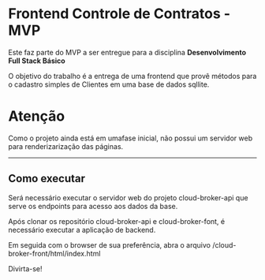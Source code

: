 # Frontend Controle de Contratos - MVP

Este faz parte do MVP a ser entregue para a disciplina **Desenvolvimento Full Stack Básico** 

O objetivo do trabalho é a entrega de uma frontend que provê métodos para o cadastro simples de Clientes em uma base de dados sqllite.


# Atenção

Como o projeto ainda está em umafase inicial, não possui um servidor web para renderizarização das páginas. 

---
## Como executar 


Será necessário executar o servidor web do projeto cloud-broker-api que serve os endpoints para acesso aos dados da base.

Após clonar os repositório cloud-broker-api e cloud-broker-font, é necessário executar a aplicação de backend.

Em seguida com o browser de sua preferência, abra o arquivo /cloud-broker-front/html/index.html

Divirta-se!
